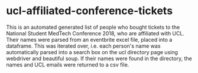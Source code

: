 # ucl-affiliated-conference-tickets

This is an automated generated list of people who bought tickets to the National Student MedTech Conference 2018, who are affiliated with UCL. Their names were parsed from an eventbrite excel file, placed into a dataframe. This was iterated over, i.e. each person's name was automatically parsed into a search box on the ucl directory page using webdriver and beautiful soup. If their names were found in the directory, the names and UCL emails were returned to a csv file.
